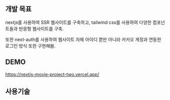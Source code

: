 ## 개발 목표

nextjs를 사용하여 SSR 웹사이트를 구축하고, tailwind css를 사용하여 다양한 컴포넌트들과 반응형 웹사이트를 구축.

또한 next-auth를 사용하여 웹사이트 자체 아이디 뿐만 아니라 카카오 계정과 연동한 로그인 방식 또한 구현해봄.

## DEMO

https://nextjs-movie-project-two.vercel.app/

## 사용기술

